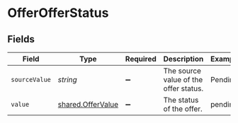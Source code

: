 # OfferOfferStatus


## Fields

| Field                                                         | Type                                                          | Required                                                      | Description                                                   | Example                                                       |
| ------------------------------------------------------------- | ------------------------------------------------------------- | ------------------------------------------------------------- | ------------------------------------------------------------- | ------------------------------------------------------------- |
| `sourceValue`                                                 | *string*                                                      | :heavy_minus_sign:                                            | The source value of the offer status.                         | Pending                                                       |
| `value`                                                       | [shared.OfferValue](../../../sdk/models/shared/offervalue.md) | :heavy_minus_sign:                                            | The status of the offer.                                      | pending                                                       |